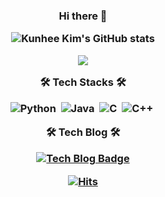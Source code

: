<h3 align="center">
  
Hi there 👋

![Kunhee Kim's GitHub stats](https://github-readme-stats.vercel.app/api?username=kunheekimdev&show_icons=true&theme=tokyonight)
  
<img align='center' src="http://mazassumnida.wtf/api/v2/generate_badge?boj=2002tony">
  

  
🛠 Tech Stacks 🛠

![Python](https://img.shields.io/badge/-Python-05122A?style=flat&logo=python)&nbsp;
![Java](https://img.shields.io/badge/-Java-05122A?style=flat&logo=Java&logoColor=FFA518)&nbsp;
![C](https://img.shields.io/badge/-C-05122A?style=flat&logo=C&logoColor=A8B9CC)&nbsp;
![C++](https://img.shields.io/badge/-C++-05122A?style=flat&logo=C%2B%2B&logoColor=00599C)&nbsp;
  
🛠 Tech Blog 🛠
  
[![Tech Blog Badge](http://img.shields.io/badge/-Tech%20blog-black?style=flat-square&logo=github&link=https://kunheekimdev.github.io/)](https://kunheekimdev.github.io/)



[![Hits](https://hits.seeyoufarm.com/api/count/incr/badge.svg?url=https%3A%2F%2Fgithub.com%2Fkunheekimdev&count_bg=%2320CDEF&title_bg=%23555555&icon=&icon_color=%23E7E7E7&title=hits&edge_flat=false)](https://hits.seeyoufarm.com)

</h3>
